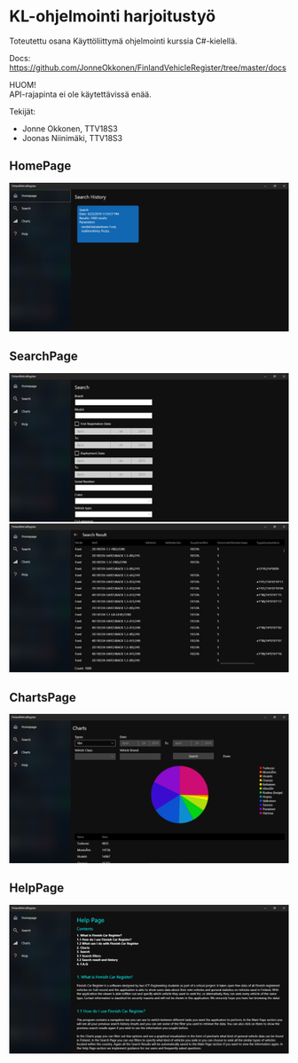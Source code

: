# KL-ohjelmointi harjoitustyö

Toteutettu osana Käyttöliittymä ohjelmointi kurssia C#-kielellä.

Docs: https://github.com/JonneOkkonen/FinlandVehicleRegister/tree/master/docs

HUOM!  
API-rajapinta ei ole käytettävissä enää.  

Tekijät: 
- Jonne Okkonen, TTV18S3
- Joonas Niinimäki, TTV18S3

## HomePage
![](docs/Images/homepage.PNG)

## SearchPage
![](docs/Images/searchpage.PNG)
![](docs/Images/searchresultpage.PNG)

## ChartsPage
![](docs/Images/chartspage.PNG)

## HelpPage
![](docs/Images/helppage.PNG)
